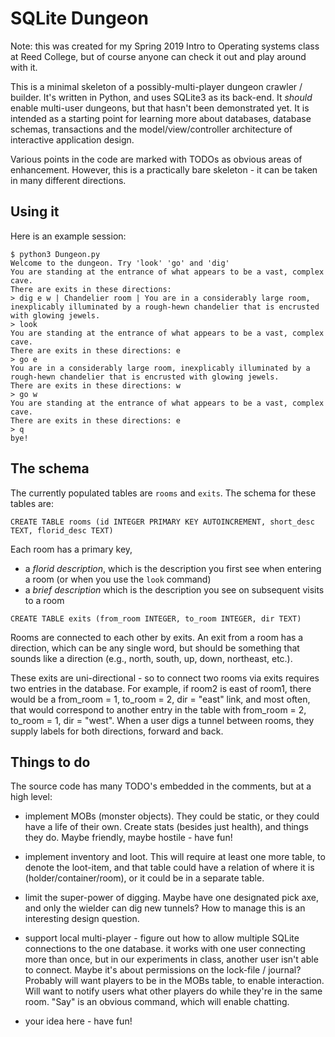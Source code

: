 SQLite Dungeon
==============

Note: this was created for my Spring 2019 Intro to Operating systems
class at Reed College, but of course anyone can check it out and play
around with it.

This is a minimal skeleton of a possibly-multi-player dungeon crawler
/ builder.  It's written in Python, and uses SQLite3 as its back-end.
It *should* enable multi-user dungeons, but that hasn't been
demonstrated yet.  It is intended as a starting point for learning
more about databases, database schemas, transactions and the
model/view/controller architecture of interactive application design.

Various points in the code are marked with TODOs as obvious areas of enhancement.
However, this is a practically bare skeleton - it can be taken in many different directions.

Using it
--------

Here is an example session:

```
$ python3 Dungeon.py
Welcome to the dungeon. Try 'look' 'go' and 'dig'
You are standing at the entrance of what appears to be a vast, complex cave.
There are exits in these directions:
> dig e w | Chandelier room | You are in a considerably large room, inexplicably illuminated by a rough-hewn chandelier that is encrusted with glowing jewels.
> look
You are standing at the entrance of what appears to be a vast, complex cave.
There are exits in these directions: e
> go e
You are in a considerably large room, inexplicably illuminated by a rough-hewn chandelier that is encrusted with glowing jewels.
There are exits in these directions: w
> go w
You are standing at the entrance of what appears to be a vast, complex cave.
There are exits in these directions: e
> q
bye!
```

The schema
----------

The currently populated tables are `rooms` and `exits`. The schema for these tables are:

`CREATE TABLE rooms (id INTEGER PRIMARY KEY AUTOINCREMENT, short_desc TEXT, florid_desc TEXT)`

Each room has a primary key,

  * a *florid description*, which is the description you first see when entering a room (or when you use the `look` command)
  * a *brief description* which is the description you see on subsequent visits to a room

`CREATE TABLE exits (from_room INTEGER, to_room INTEGER, dir TEXT)`

Rooms are connected to each other by exits. An exit from a room has a
direction, which can be any single word, but should be something that
sounds like a direction (e.g., north, south, up, down, northeast,
etc.).

These exits are uni-directional - so to connect two rooms via exits
requires two entries in the database. For example, if room2 is east of
room1, there would be a from_room = 1, to_room = 2, dir = "east" link,
and most often, that would correspond to another entry in the table
with from_room = 2, to_room = 1, dir = "west". When a user digs a
tunnel between rooms, they supply labels for both directions, forward
and back.

Things to do
------------

The source code has many TODO's embedded in the comments, but at a high level:

 * implement MOBs (monster objects). They could be static, or they
   could have a life of their own. Create stats (besides just health),
   and things they do. Maybe friendly, maybe hostile - have fun!

 * implement inventory and loot. This will require at least one more
   table, to denote the loot-item, and that table could have a relation of where it is (holder/container/room), or it could be in a separate table.

 * limit the super-power of digging. Maybe have one designated pick
   axe, and only the wielder can dig new tunnels? How to manage this
   is an interesting design question.

 * support local multi-player - figure out how to allow multiple
   SQLite connections to the one database. it works with one user
   connecting more than once, but in our experiments in class, another
   user isn't able to connect. Maybe it's about permissions on the
   lock-file / journal? Probably will want players to be in the MOBs table, to enable interaction.
   Will want to notify users what other players do while they're in the same room.
   "Say" is an obvious command, which will enable chatting.

 * your idea here - have fun!
